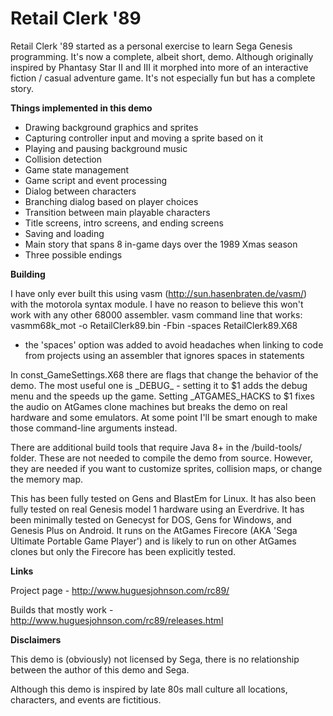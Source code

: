 # Retail Clerk '89
Retail Clerk '89 started as a personal exercise to learn Sega Genesis programming. It's now a complete, albeit short, demo. Although originally inspired by Phantasy Star II and III it morphed into more of an interactive fiction / casual adventure game. It's not especially fun but has a complete story. 

**Things implemented in this demo**

* Drawing background graphics and sprites
* Capturing controller input and moving a sprite based on it
* Playing and pausing background music
* Collision detection
* Game state management
* Game script and event processing
* Dialog between characters
* Branching dialog based on player choices
* Transition between main playable characters
* Title screens, intro screens, and ending screens
* Saving and loading
* Main story that spans 8 in-game days over the 1989 Xmas season
* Three possible endings

**Building**

I have only ever built this using vasm (http://sun.hasenbraten.de/vasm/) with the motorola syntax module. I have no reason to believe this won't work with any other 68000 assembler.
vasm command line that works: 
vasmm68k_mot -o RetailClerk89.bin -Fbin -spaces RetailClerk89.X68
* the 'spaces' option was added to avoid headaches when linking to code from projects using an assembler that ignores spaces in statements

In const\_GameSettings.X68 there are flags that change the behavior of the demo. The most useful one is \_DEBUG\_ - setting it to $1 adds the debug menu and the speeds up the game. Setting \_ATGAMES\_HACKS to $1 fixes the audio on AtGames clone machines but breaks the demo on real hardware and some emulators. At some point I'll be smart enough to make those command-line arguments instead.

There are additional build tools that require Java 8+ in the /build-tools/ folder. These are not needed to compile the demo from source. However, they are needed if you want to customize sprites, collision maps, or change the memory map. 

This has been fully tested on Gens and BlastEm for Linux. It has also been fully tested on real Genesis model 1 hardware using an Everdrive. It has been minimally tested on Genecyst for DOS, Gens for Windows, and Genesis Plus on Android. It runs on the AtGames Firecore (AKA 'Sega Ultimate Portable Game Player') and is likely to run on other AtGames clones but only the Firecore has been explicitly tested.

**Links**

Project page - http://www.huguesjohnson.com/rc89/

Builds that mostly work - http://www.huguesjohnson.com/rc89/releases.html

**Disclaimers**

This demo is (obviously) not licensed by Sega, there is no relationship between the author of this demo and Sega.

Although this demo is inspired by late 80s mall culture all locations, characters, and events are fictitious. 

